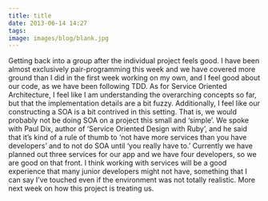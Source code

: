 ```yaml
---
title: title
date: 2013-06-14 14:27
tags:
image: images/blog/blank.jpg
---
```


Getting back into a group after the individual project feels good.  I have been almost exclusively pair-programming this week and we have covered more ground than I did in the first week working on my own, and I feel good about our code, as we have been following TDD.  As for Service Oriented Architecture, I feel like I am understanding the overarching concepts so far, but that the implementation details are a bit fuzzy.  Additionally, I feel like our constructing a SOA is a bit contrived in this setting.  That is, we would probably not be doing SOA on a project this small and ‘simple’.  We spoke with Paul Dix, author of ‘Service Oriented Design with Ruby’, and he said that it’s kind of a rule of thumb to ‘not have more services than you have developers’ and to not do SOA until ‘you really have to.’  Currently we have planned out three services for our app and we have four developers, so we are good on that front.  I think working with services will be a good experience that many junior developers might not have, something that I can say I’ve touched even if the environment was not totally realistic.  More next week on how this project is treating us.

